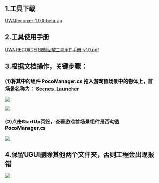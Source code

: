 ## 1.工具下载
[UWARecorder-1.0.0-beta.zip](https://snh48group.yuque.com/attachments/yuque/0/2024/zip/43256946/1712557245545-f166ac2d-42e7-4747-a394-956184b62e95.zip)

## 2.工具使用手册
[UWA RECORDER录制回放工具用户手册-v1.0.pdf](https://snh48group.yuque.com/attachments/yuque/0/2024/pdf/43256946/1712545942138-86d2f09f-a087-452b-ba66-0728bd3bd4c9.pdf)

## 3.根据文档操作，关键步骤：
### (1)<font style="color:rgb(0, 0, 0);">将其中的组件 PocoManager.cs 拖入游戏首场景中的物体上，</font>首场景名称为： Scenes_Launcher 
![](https://cdn.nlark.com/yuque/0/2024/png/43256946/1712545907404-995ca9e0-5fa2-4375-8835-e6eff9294858.png)

![](https://cdn.nlark.com/yuque/0/2024/png/43256946/1712545907479-fe51bd91-b8b8-4d57-98a4-771aab3e0570.png)

### (2)点击StartUp页签，查看游戏首场景组件是否勾选<font style="color:rgb(0, 0, 0);"> PocoManager.cs</font>
![](https://cdn.nlark.com/yuque/0/2024/png/43256946/1712545907417-03a06eb7-d3a5-4a9f-9587-fc2aa6ae0a76.png)

## 4.保留UGUI删除其他两个文件夹，否则工程会出现报错
![](https://cdn.nlark.com/yuque/0/2024/png/43256946/1712545907394-566fb70f-c5cf-4a98-bc9a-157f47ccb7e3.png)

